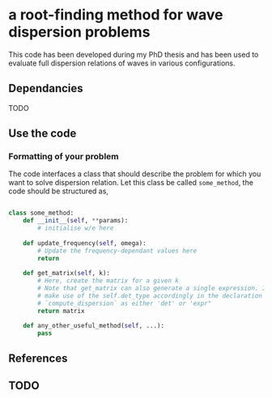 # a root-finding method for wave dispersion problems

This code has been developed during my PhD thesis and has been used to evaluate full dispersion relations of waves in various configurations. 

## Dependancies 
TODO

## Use the code 

### Formatting of your problem
The code interfaces a class that should describe the problem for which you want to solve dispersion relation. Let this class be called `some_method`, the code should be structured as, 

```python

class some_method: 
    def __init__(self, **params):
        # initialise w/e here
    
    def update_frequency(self, omega):
        # Update the frequency-dependant values here
        return 
    
    def get_matrix(self, k):
        # Here, create the matrix for a given k
        # Note that get_matrix can also generate a single expression. If so, 
        # make use of the self.det_type accordingly in the declaration of 
        # `compute_dispersion` as either 'det' or 'expr"
        return matrix

    def any_other_useful_method(self, ...):
        pass
``` 

## References

## TODO